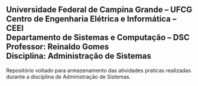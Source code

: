 
## Universidade Federal de Campina Grande – UFCG <br/> Centro de Engenharia Elétrica e Informática – CEEI <br/> Departamento de Sistemas e Computação – DSC <br/> Professor: Reinaldo Gomes <br/> Disciplina: Administração de Sistemas

Repositório voltado para armazenamento das atividades praticas realizadas durante a disciplina de Administração de Sistemas.
